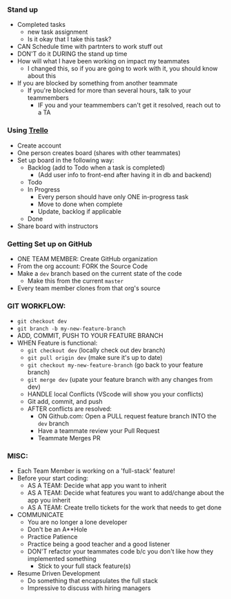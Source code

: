 ### Stand up
- Completed tasks
    - new task assignment
    - Is it okay that I take this task?
- CAN Schedule time with partnters to work stuff out
- DON'T do it DURING the stand up time
- How will what I have been working on impact my teammates
    - I changed this, so if you are going to work with it, you should know about this
- If you are blocked by something from another teammate
    - If you're blocked for more than several hours, talk to your teammembers
        - IF you and your teammembers can't get it resolved, reach out to a TA



### Using [Trello](https://trello.com/)
- Create account
- One person creates board (shares with other teammates)
- Set up board in the following way:
    - Backlog (add to Todo when a task is completed)
        - (Add user info to front-end after having it in db and backend)
    - Todo
    - In Progress 
        - Every person should have only ONE in-progress task
        - Move to done when complete
        - Update, backlog if applicable
    - Done
- Share board with instructors

### Getting Set up on GitHub

- ONE TEAM MEMBER: Create GitHub organization
- From the org account: FORK the Source Code
- Make a `dev` branch based on the current state of the code
    - Make this from the current `master`
- Every team member clones from that org's source

### GIT WORKFLOW:
- `git checkout dev`
- `git branch -b my-new-feature-branch`
- ADD, COMMIT, PUSH TO YOUR FEATURE BRANCH
- WHEN Feature is functional:
    - `git checkout dev` (locally check out dev branch)
    - `git pull origin dev` (make sure it's up to date)
    - `git checkout my-new-feature-branch` (go back to your feature branch)
    - `git merge dev` (upate your feature branch with any changes from dev)
    - HANDLE local Conflicts (VScode will show you your conflicts)
    - Git add, commit, and push
    - AFTER conflicts are resolved:
        - ON Github.com: Open a PULL request feature branch INTO the `dev` branch
        - Have a teammate review your Pull Request
        - Teammate Merges PR

### MISC:
- Each Team Member is working on a 'full-stack' feature!
- Before your start coding:
    - AS A TEAM: Decide what app you want to inherit
    - AS A TEAM: Decide what features you want to add/change about the app you inherit
    - AS A TEAM: Create trello tickets for the work that needs to get done
- COMMUNICATE
    - You are no longer a lone developer
    - Don't be an A**Hole
    - Practice Patience
    - Practice being a good teacher and a good listener
    - DON'T refactor your teammates code b/c you don't like how they implemented something
        - Stick to your full stack feature(s)
- Resume Driven Development
    - Do something that encapsulates the full stack
    - Impressive to discuss with hiring managers
